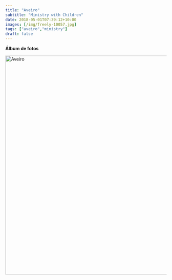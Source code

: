 ```yaml
---
title: "Aveiro"
subtitle: "Ministry with Children"
date: 2018-05-01T07:39:12+10:00
images: [/img/freely-10057.jpg]
tags: ["aveiro","ministry"]
draft: false
---
```


**Álbum de fotos**

<a data-flickr-embed="true" data-header="true" data-footer="true"  href="https://www.flickr.com/photos/mapa_mundi/albums/72157691842016922" title="Aveiro"><img src="https://farm1.staticflickr.com/792/39229781910_d60993878a_o.jpg" width="1024" height="683" alt="Aveiro"></a><script async src="//embedr.flickr.com/assets/client-code.js" charset="utf-8"></script>